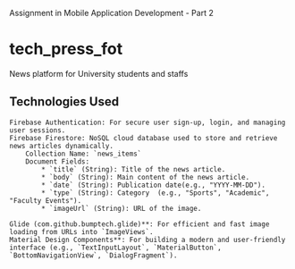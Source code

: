 Assignment in Mobile Application Development - Part 2

# tech_press_fot
News platform for University students and staffs

## Technologies Used
    Firebase Authentication: For secure user sign-up, login, and managing user sessions.
    Firebase Firestore: NoSQL cloud database used to store and retrieve news articles dynamically.
        Collection Name: `news_items`
        Document Fields:
            * `title` (String): Title of the news article.
            * `body` (String): Main content of the news article.
            * `date` (String): Publication date(e.g., "YYYY-MM-DD").
            * `type` (String): Category  (e.g., "Sports", "Academic", "Faculty Events").
            * `imageUrl` (String): URL of the image.

    Glide (com.github.bumptech.glide)**: For efficient and fast image loading from URLs into `ImageViews`.
    Material Design Components**: For building a modern and user-friendly interface (e.g., `TextInputLayout`, `MaterialButton`, `BottomNavigationView`, `DialogFragment`).
